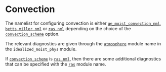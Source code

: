 # Convection

The namelist for configuring convection is either [`qe_moist_convection_nml`](qe_moist_convection.md),
[`betts_miller_nml`](betts_miller.md) or [`ras_nml`](ras.md) depending on the choice of the
[`convection_scheme`](../main/idealized_moist_physics.md#convection_scheme) option.

The relevant diagnostics are given through the [`atmosphere`](../main/idealized_moist_physics.md#convection) 
module name in the `idealized_moist_phys` module.

If [`convection_scheme`](../main/idealized_moist_physics.md#convection_scheme) is [`ras_nml`](ras.md), 
then there are some additional diagnostics that can be specified with the [`ras`](ras.md#diagnostics) module name.

